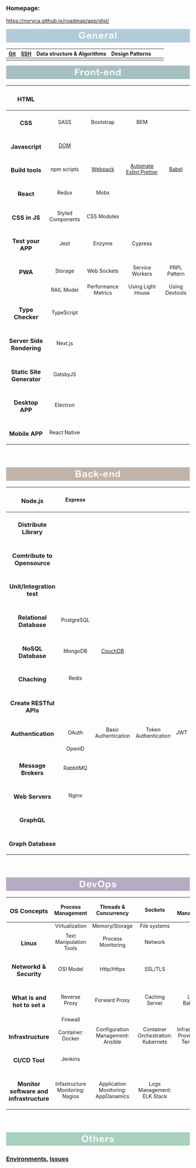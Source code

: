 ### Homepage:
https://norvca.github.io/roadmap/app/dist/

![frontend](./img/general.png)

| [Git](https://github.com/norvca/dailyProgress/issues?q=is%3Aissue+is%3Aopen+label%3AGit) | [**SSH**](https://github.com/norvca/environments#ssh) | Data structure & Algorithms | Design Patterns |     |     |
| :--------------------------------------------------------------------------------------: | :---------------------------------------------------: | :-------------------------: | :-------------: | :-: | :-: |
|                                                                                          |                                                       |                             |                 |     |     |

![frontend](./img/frontend.png)

|         <h3>HTML</h3>          |                                                  |                                                                                                              |                                                                               |                                                            |
| :----------------------------: | :----------------------------------------------: | :----------------------------------------------------------------------------------------------------------: | :---------------------------------------------------------------------------: | :--------------------------------------------------------: |
|          <h3>CSS</h3>          |                       SASS                       |                                                  Bootstrap                                                   |                                      BEM                                      |                                                            |
|      <h3>Javascript</h3>       | [DOM](https://github.com/norvca/notes/issues/21) |                                                                                                              |                                                                               |                                                            |
|      <h3>Build tools</h3>      |                   npm scripts                    | [Webpack](https://github.com/issues?q=is%3Aopen+is%3Aissue+author%3Anorvca+archived%3Afalse+label%3AWebpack) | [Automate Eslint,Prettier](https://github.com/norvca/dailyProgress/issues/31) | [Babel](https://github.com/norvca/dailyProgress/issues/75) |
|         <h3>React</h3>         |                      Redux                       |                                                     Mobx                                                     |                                                                               |                                                            |
|       <h3>CSS in JS</h3>       |                Styled Components                 |                                                 CSS Modules                                                  |                                                                               |                                                            |
|     <h3>Test your APP</h3>     |                       Jest                       |                                                    Enzyme                                                    |                                    Cypress                                    |                                                            |
|          <h3>PWA</h3>          |                     Storage                      |                                                 Web Sockets                                                  |                                Service Workers                                |                        PRPL Pattern                        |
|                                |                    RAIL Model                    |                                             Performance Metrics                                              |                               Using Light House                               |                       Using Devtools                       |
|     <h3>Type Checker</h3>      |                    TypeScript                    |                                                                                                              |                                                                               |                                                            |
| <h3>Server Side Rendering</h3> |                     Next.js                      |                                                                                                              |                                                                               |                                                            |
| <h3>Static Site Generator</h3> |                     GatsbyJS                     |                                                                                                              |                                                                               |                                                            |
|      <h3>Desktop APP</h3>      |                     Electron                     |                                                                                                              |                                                                               |                                                            |
|      <h3>Mobile APP</h3>       |                   React Native                   |                                                                                                              |                                                                               |                                                            |

<br><br>

![baclend](./img/backend.png)

|         <h3>Node.js</h3>          |  Express   |                                                              |                      |     |
| :-------------------------------: | :--------: | :----------------------------------------------------------: | :------------------: | --- |
|    <h3>Distribute Library</h3>    |            |                                                              |                      |     |
| <h3>Comtribute to Opensource</h3> |            |                                                              |                      |     |
|  <h3>Unit/Integration test</h3>   |            |                                                              |                      |     |
|   <h3>Relational Database</h3>    | PostgreSQL |                                                              |                      |     |
|      <h3>NoSQL Database</h3>      |  MongoDB   | [CouchDB](https://github.com/norvca/dailyProgress/issues/83) |                      |     |
|         <h3>Chaching</h3>         |   Redis    |                                                              |                      |     |
|   <h3>Create RESTful APIs</h3>    |            |                                                              |                      |     |
|      <h3>Authentication</h3>      |   OAuth    |                     Basic Authentication                     | Token Authentication | JWT |
|                                   |   OpenID   |                                                              |                      |     |
|     <h3>Message Brokers</h3>      |  RabbitMQ  |                                                              |                      |     |
|       <h3>Web Servers</h3>        |   Nginx    |                                                              |                      |     |
|         <h3>GraphQL</h3>          |            |                                                              |                      |     |
|      <h3>Graph Database</h3>      |            |                                                              |                      |     |

<br><br>

![devops](./img/devops.png)

|             <h3>OS Concepts</h3>             |        Process Management        |        Threads & Concurrency        |              Sockets               |             I/O Management             |
| :------------------------------------------: | :------------------------------: | :---------------------------------: | :--------------------------------: | :------------------------------------: |
|                                              |          Virtualization          |           Memory/Storage            |            File systems            |                                        |
|                <h3>Linux</h3>                |     Text Manipulation Tools      |         Process Monitoring          |              Network               |                                        |
|         <h3>Networkd & Security</h3>         |            OSI Model             |             Http/Https              |              SSL/TLS               |                                        |
|      <h3>What is and hot to set a</h3>       |          Reverse Proxy           |            Forward Proxy            |           Caching Server           |             Load Balancer              |
|                                              |             Firewall             |                                     |                                    |                                        |
|           <h3>Infrastructure</h3>            |        Container: Docker         |  Configuration Management: Ansible  | Container Orchestration: Kubernets | Infrastructure Provisioning: Terraform |
|             <h3>CI/CD Tool</h3>              |             Jenkins              |                                     |                                    |                                        |
| <h3>Monitor software and infrastructure</h3> | Infastructure Monitoring: Nagios | Application Monitoring: AppDanamics |     Logs Management: ELK Stack     |                                        |

<br><br>

![others](./img/others.png)

### [Environments](https://github.com/norvca/environments#environments), [Issues](https://github.com/norvca/issues#issues)
